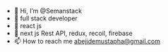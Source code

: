 - 👋 Hi, I’m @Semanstack
- 👀 full stack developer
- 🌱 react js
- 💞️ next js
     Rest API, redux, recoil, firebase
- 📫 How to reach me abejidemustapha@gmail.com

<!---
Semanmernstack/Semanmernstack is a ✨ special ✨ repository because its `README.md` (this file) appears on your GitHub profile.
You can click the Preview link to take a look at your changes.
--->
